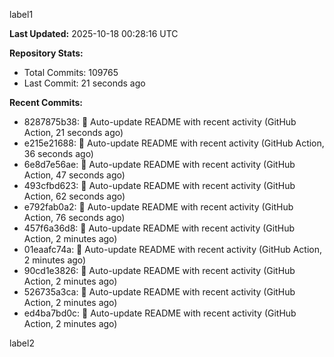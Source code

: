 
label1 
<!-- ACTIVITY_START -->
**Last Updated:** 2025-10-18 00:28:16 UTC

**Repository Stats:**
- Total Commits: 109765
- Last Commit: 21 seconds ago

**Recent Commits:**
- 8287875b38: 🤖 Auto-update README with recent activity (GitHub Action, 21 seconds ago)
- e215e21688: 🤖 Auto-update README with recent activity (GitHub Action, 36 seconds ago)
- 6e8d7e56ae: 🤖 Auto-update README with recent activity (GitHub Action, 47 seconds ago)
- 493cfbd623: 🤖 Auto-update README with recent activity (GitHub Action, 62 seconds ago)
- e792fab0a2: 🤖 Auto-update README with recent activity (GitHub Action, 76 seconds ago)
- 457f6a36d8: 🤖 Auto-update README with recent activity (GitHub Action, 2 minutes ago)
- 01eaafc74a: 🤖 Auto-update README with recent activity (GitHub Action, 2 minutes ago)
- 90cd1e3826: 🤖 Auto-update README with recent activity (GitHub Action, 2 minutes ago)
- 526735a3ca: 🤖 Auto-update README with recent activity (GitHub Action, 2 minutes ago)
- ed4ba7bd0c: 🤖 Auto-update README with recent activity (GitHub Action, 2 minutes ago)
<!-- ACTIVITY_END -->

label2
